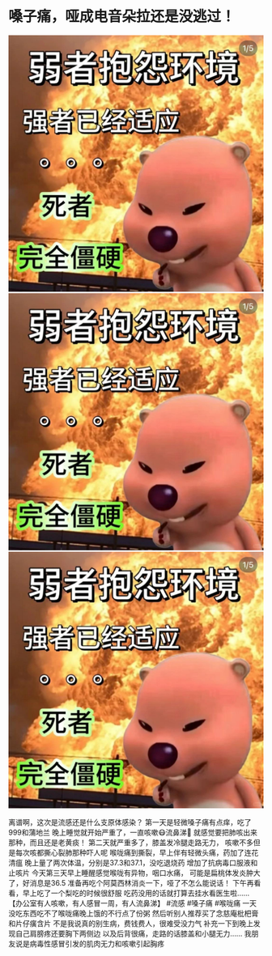 # 嗓子痛，哑成电音朵拉还是没逃过！

![](img/d67a7dac-046e-41eb-affb-558cd081f7cb.jpg)
![](img/76203f99-2276-424f-ae5b-644260ad9d4b.jpg)
![](img/90d34595-066b-4753-a063-38df2e835246.jpg)

离谱啊，这次是流感还是什么支原体感染？
第一天是轻微嗓子痛有点痒，吃了999和蒲地兰
晚上睡觉就开始严重了，一直咳嗽😷流鼻涕🤧
就感觉要把肺咳出来那种，而且还是老黄痰！
第二天就严重多了，膝盖发冷腿走路无力，
咳嗽不多但是每次咳都撕心裂肺那种吓人呢
喉咙痛到撕裂，早上伴有轻微头痛，药加了连花清瘟
晚上量了两次体温，分别是37.3和37.1，没吃退烧药
增加了抗病毒口服液和止咳片
今天第三天早上睡醒感觉喉咙有异物，咽口水痛，
可能是扁桃体发炎肿大了，好消息是36.5
准备再吃个阿莫西林消炎一下，哑了不怎么能说话！
下午再看看，早上吃了一个梨吃的时候很舒服
吃药没用的话就打算去挂水看医生啦……
【办公室有人咳嗽，有人感冒一周，有人流鼻涕】
#流感 #嗓子痛 #喉咙痛
一天没吃东西吃不了喉咙痛晚上饿的不行点了份粥
然后听别人推荐买了念慈庵枇杷膏和片仔癀含片
不是我说真的别生病，费钱费人，很难受没力气
补充一下到晚上发现自己肩膀疼还要胸下两侧边
以及后背很痛，走路的话膝盖和小腿无力……
我朋友说是病毒性感冒引发的肌肉无力和咳嗽引起胸疼